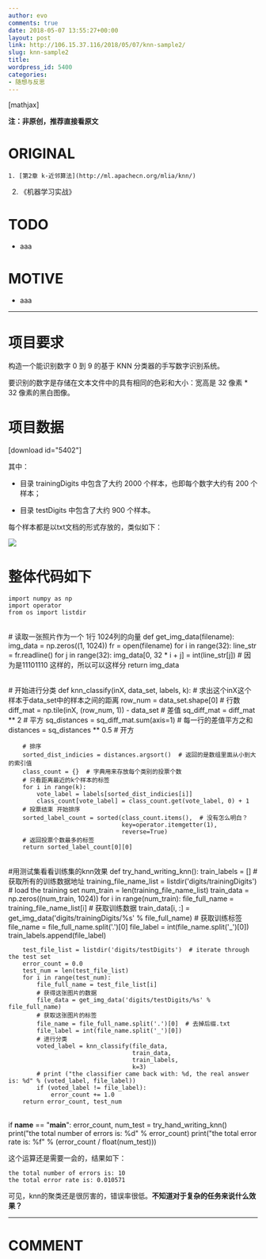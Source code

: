 ```yaml
---
author: evo
comments: true
date: 2018-05-07 13:55:27+00:00
layout: post
link: http://106.15.37.116/2018/05/07/knn-sample2/
slug: knn-sample2
title: 
wordpress_id: 5400
categories:
- 随想与反思
---
```


<!-- more -->

[mathjax]

**注：非原创，推荐直接看原文**


# ORIGINAL






    1. [第2章 k-近邻算法](http://ml.apachecn.org/mlia/knn/)

  2. 《机器学习实战》




# TODO






  * aaa




# MOTIVE






  * aaa





* * *





# 项目要求


构造一个能识别数字 0 到 9 的基于 KNN 分类器的手写数字识别系统。

要识别的数字是存储在文本文件中的具有相同的色彩和大小：宽高是 32 像素 * 32 像素的黑白图像。


# 项目数据


[download id="5402"]

其中：




  * 目录 trainingDigits 中包含了大约 2000 个样本，也即每个数字大约有 200 个样本；

  * 目录 testDigits 中包含了大约 900 个样本。


每个样本都是以txt文档的形式存放的，类似如下：


![](http://106.15.37.116/wp-content/uploads/2018/05/img_5af053c46c304.png)





# 整体代码如下




    import numpy as np
    import operator
    from os import listdir


​    
    # 读取一张照片作为一个 1行 1024列的向量
    def get_img_data(filename):
        img_data = np.zeros((1, 1024))
        fr = open(filename)
        for i in range(32):
            line_str = fr.readline()
            for j in range(32):
                img_data[0, 32 * i + j] = int(line_str[j])  # 因为是11101110 这样的，所以可以这样分
        return img_data


​    
    # 开始进行分类
    def knn_classify(inX, data_set, labels, k):
        # 求出这个inX这个样本于data_set中的样本之间的距离
        row_num = data_set.shape[0]  # 行数
        diff_mat = np.tile(inX, (row_num, 1)) - data_set  # 差值
        sq_diff_mat = diff_mat ** 2  # 平方
        sq_distances = sq_diff_mat.sum(axis=1)  # 每一行的差值平方之和
        distances = sq_distances ** 0.5  # 开方
    
        # 排序
        sorted_dist_indicies = distances.argsort()  # 返回的是数组里面从小到大的索引值
        class_count = {}  # 字典用来存放每个类别的投票个数
        # 只看距离最近的k个样本的标签
        for i in range(k):
            vote_label = labels[sorted_dist_indicies[i]]
            class_count[vote_label] = class_count.get(vote_label, 0) + 1
        # 投票结束 开始排序
        sorted_label_count = sorted(class_count.items(),  # 没有怎么明白？
                                    key=operator.itemgetter(1),
                                    reverse=True)
        # 返回投票个数最多的标签
        return sorted_label_count[0][0]


​    
    #用测试集看看训练集的knn效果
    def try_hand_writing_knn():
        train_labels = []
        # 获取所有的训练数据地址
        training_file_name_list = listdir('digits/trainingDigits')  # load the training set
        num_train = len(training_file_name_list)
        train_data = np.zeros((num_train, 1024))
        for i in range(num_train):
            file_full_name = training_file_name_list[i]
            # 获取训练数据
            train_data[i, :] = get_img_data('digits/trainingDigits/%s' % file_full_name)
            # 获取训练标签
            file_name = file_full_name.split('.')[0]
            file_label = int(file_name.split('_')[0])
            train_labels.append(file_label)
    
        test_file_list = listdir('digits/testDigits')  # iterate through the test set
        error_count = 0.0
        test_num = len(test_file_list)
        for i in range(test_num):
            file_full_name = test_file_list[i]
            # 获得这张图片的数据
            file_data = get_img_data('digits/testDigits/%s' % file_full_name)
            # 获取这张图片的标签
            file_name = file_full_name.split('.')[0]  # 去掉后缀.txt
            file_label = int(file_name.split('_')[0])
            # 进行分类
            voted_label = knn_classify(file_data,
                                       train_data,
                                       train_labels,
                                       k=3)
            # print ("the classifier came back with: %d, the real answer is: %d" % (voted_label, file_label))
            if (voted_label != file_label):
                error_count += 1.0
        return error_count, test_num


​    
    if __name__ == "__main__":
        error_count, num_test = try_hand_writing_knn()
        print("the total number of errors is: %d" % error_count)
        print("the total error rate is: %f" % (error_count / float(num_test)))


这个运算还是需要一会的，结果如下：


    the total number of errors is: 10
    the total error rate is: 0.010571


可见，knn的聚类还是很厉害的，错误率很低。**不知道对于复杂的任务来说什么效果？**







* * *





# COMMENT



